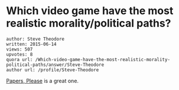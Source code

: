 # Which video game have the most realistic morality/political paths?

	author: Steve Theodore
	written: 2015-06-14
	views: 507
	upvotes: 8
	quora url: /Which-video-game-have-the-most-realistic-morality-political-paths/answer/Steve-Theodore
	author url: /profile/Steve-Theodore


[Papers, Please](http://store.steampowered.com/app/239030/) is a great one.

